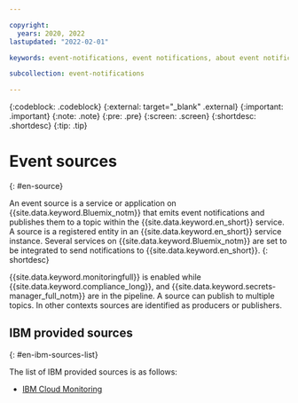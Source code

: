 ```yaml
---

copyright:
  years: 2020, 2022
lastupdated: "2022-02-01"

keywords: event-notifications, event notifications, about event notifications

subcollection: event-notifications

---
```


{:codeblock: .codeblock}
{:external: target="_blank" .external}
{:important: .important}
{:note: .note}
{:pre: .pre}
{:screen: .screen}
{:shortdesc: .shortdesc}
{:tip: .tip}



# Event sources
{: #en-source}

An event source is a service or application on {{site.data.keyword.Bluemix_notm}} that emits event notifications and publishes them to a topic within the {{site.data.keyword.en_short}} service. A source is a registered entity in an {{site.data.keyword.en_short}} service instance. Several services on {{site.data.keyword.Bluemix_notm}} are set to be integrated to send notifications to {{site.data.keyword.en_short}}.
{: shortdesc}

{{site.data.keyword.monitoringfull}} is enabled while {{site.data.keyword.compliance_long}}, and {{site.data.keyword.secrets-manager_full_notm}} are in the pipeline. A source can publish to multiple topics. In other contexts sources are identified as producers or publishers.

## IBM provided sources
{: #en-ibm-sources-list}

The list of IBM provided sources is as follows:
- [IBM Cloud Monitoring](https://cloud.ibm.com/catalog/services/ibm-cloud-monitoring?callback=%2Fobserve%2Fmonitoring%2Fcreate)

